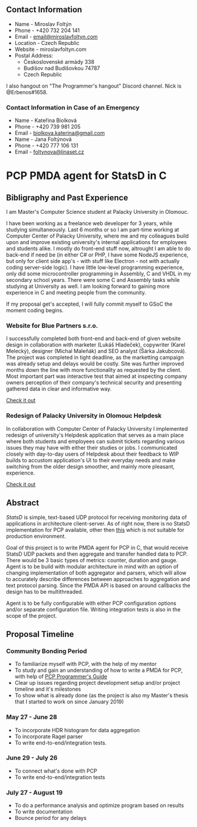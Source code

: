 ## Contact Information
- Name - Miroslav Foltýn
- Phone - +420 732 204 141
- Email - email@miroslavfoltyn.com
- Location - Czech Republic
- Website - miroslavfoltyn.com
- Postal Address: 
    - Československé armády 338
    - Budišov nad Budišovkou 74787
    - Czech Republic
    
I also hangout on "The Programmer's hangout" Discord channel. Nick is @Erbenos#1658.

### Contact Information in Case of an Emergency
- Name - Kateřina Biolková
- Phone - +420 739 981 205
- Email - biolkova.katerina@gmail.com
- Name - Jana Foltýnová
- Phone - +420 777 106 131
- Email - foltynova@linaset.cz

# PCP PMDA agent for StatsD in C

## Bibligraphy and Past Experience
I am Master's Computer Science student at Palacky University in Olomouc.

I have been working as a freelance web developer for 3 years, while studying simultaneously. Last 6 months or so I am part-time working at Computer Center of Palacky University, where me and my colleagues build upon and improve existing university's internal applications for employees and students alike. I mostly do front-end stuff now, altrought I am able to do back-end if need be (in either C# or PHP, I have some NodeJS experience, but only for client side app's - with stuff like Electron - not with actually coding server-side logic).
I have little low-level programming experience, only did some microcontroller programming in Assembly, C and VHDL in my secondary school years. There were some C and Assembly tasks while studying at University as well. I am looking forward to gaining more experience in C and meeting people from the community.

If my proposal get's accepted, I will fully commit myself to GSoC the moment coding begins.

### Website for Blue Partners s.r.o.
I successfully completed both front-end and back-end of given website design in collaboration with marketer (Lukáš Hladeček), copywriter (Karel Melecký), designer (Michal Maleňák) and SEO analyst (Šárka Jakubcová). The project was completed in tight deadline, as the marketting campaign was already setup and delays would be costly. Site was further improved months down the line with more functionality as requested by the client. Most important part was interactive test that aimed at inspecting company owners perception of their company's technical security and presenting gathered data in clear and informative way.

[Check it out](https://www.bluepartners.cz/en/)

### Redesign of Palacky University in Olomouc Helpdesk
In collaboration with Computer Center of Palacky University I implemented redesign of university's Helpdesk application that serves as a main place where both students and employees can submit tickets regarding various issues they may have with either their studies or jobs. I communicated closely with day-to-day users of Helpdesk about their feedback to WIP builds to accustom application's UI to their everyday needs and make switching from the older design smoother, and mainly more pleasant, experience.

[Check it out](https://helpdesk.upol.cz/)

## Abstract
*StatsD* is simple, text-based UDP protocol for receiving monitoring data of applications in architecture client-server. As of right now, there is no StatsD implementation for PCP available, other then [this](https://github.com/lzap/pcp-mmvstatsd) which is not suitable for production environment.

Goal of this project is to write PMDA agent for PCP in C, that would receive StatsD UDP packets and then aggregate and transfer handled data to PCP. There would be 3 basic types of metrics: counter, duration and gauge. Agent is to be build with modular architecture in mind with an option of changing implementation of both aggregator and parsers, which will allow to accurately describe differences between approaches to aggregation and text protocol parsing. Since the PMDA API is based on around callbacks the design has to be multithreaded.

Agent is to be fully configurable with either PCP configuration options and/or separate configuration file. Writing  integration tests is also in the scope of the project.

## Proposal Timeline

### Community Bonding Period
- To familiarize myself with PCP, with the help of my mentor
- To study and gain an understanding of how to write a PMDA for PCP, with help of [PCP Programmer's Guide](https://pcp.io/books/PCP_PG/pdf/pcp-programmers-guide.pdf)
- Clear up issues regarding project development setup and/or project timeline and it's milestones
- To show what is already done (as the project is also my Master's thesis that I started to work on since January 2019) 

### May 27 - June 28
- To incorporate HDR histogram for data aggregation
- To incorporate Ragel parser
- To write end-to-end/integration tests.

### June 29 - July 26
- To connect what's done with PCP
- To write end-to-end/integration tests

### July 27 - August 19
- To do a performance analysis and optimize program based on results
- To write documentation
- Bounce period for any delays